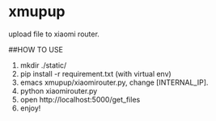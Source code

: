 # xmupup
upload file to xiaomi router.


##HOW TO USE
1. mkdir ./static/
2. pip install -r requirement.txt (with virtual env)
3. emacs xmupup/xiaomirouter.py, change [INTERNAL_IP].
4. python xiaomirouter.py
5. open http://localhost:5000/get_files
6. enjoy!